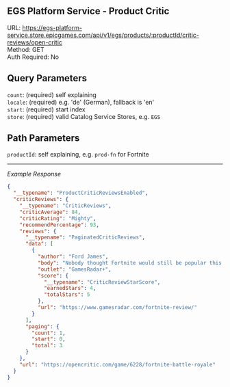 ## EGS Platform Service - Product Critic

URL: https://egs-platform-service.store.epicgames.com/api/v1/egs/products/:productId/critic-reviews/open-critic \
Method: GET \
Auth Required: No

## Query Parameters

`count`: (required) self explaining <br/>
`locale`: (required) e.g. 'de' (German), fallback is 'en' <br/>
`start`: (required) start index <br/>
`store`: (required) valid Catalog Service Stores, e.g. `EGS`

## Path Parameters

`productId`: self explaining, e.g. `prod-fn` for Fortnite

---

_Example Response_

```json
{
  "__typename": "ProductCriticReviewsEnabled",
  "criticReviews": {
    "__typename": "CriticReviews",
    "criticAverage": 84,
    "criticRating": "Mighty",
    "recommendPercentage": 93,
    "reviews": {
      "__typename": "PaginatedCriticReviews",
      "data": [
        {
          "author": "Ford James",
          "body": "Nobody thought Fortnite would still be popular this late on, but it's continued to adapt and fight for its spot at the top of the battle royale ladder.",
          "outlet": "GamesRadar+",
          "score": {
            "__typename": "CriticReviewStarScore",
            "earnedStars": 4,
            "totalStars": 5
          },
          "url": "https://www.gamesradar.com/fortnite-review/"
        }
      ],
      "paging": {
        "count": 1,
        "start": 0,
        "total": 3
      }
    },
    "url": "https://opencritic.com/game/6228/fortnite-battle-royale"
  }
}
```
